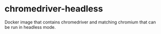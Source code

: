 # chromedriver-headless

Docker image that contains chromedriver and matching chromium that can be run in headless mode.
